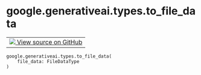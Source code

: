 <div itemscope itemtype="http://developers.google.com/ReferenceObject">
<meta itemprop="name" content="google.generativeai.types.to_file_data" />
<meta itemprop="path" content="Stable" />
</div>

# google.generativeai.types.to_file_data

<!-- Insert buttons and diff -->

<table class="tfo-notebook-buttons tfo-api nocontent">
<td>
  <a target="_blank" href="https://github.com/google/generative-ai-python/blob/master/google/generativeai/types/file_types.py#L120-L143">
    <img src="https://www.tensorflow.org/images/GitHub-Mark-32px.png" />
    View source on GitHub
  </a>
</td>
</table>






<pre class="devsite-click-to-copy prettyprint lang-py tfo-signature-link">
<code>google.generativeai.types.to_file_data(
    file_data: FileDataType
)
</code></pre>



<!-- Placeholder for "Used in" -->
